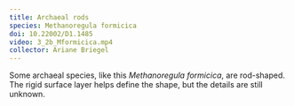 ```yaml
---
title: Archaeal rods
species: Methanoregula formicica 
doi: 10.22002/D1.1485
video: 3_2b_Mformicica.mp4
collector: Ariane Briegel
---
```


Some archaeal species, like this *Methanoregula formicica*, are rod-shaped. The rigid surface layer helps define the shape, but the details are still unknown.


